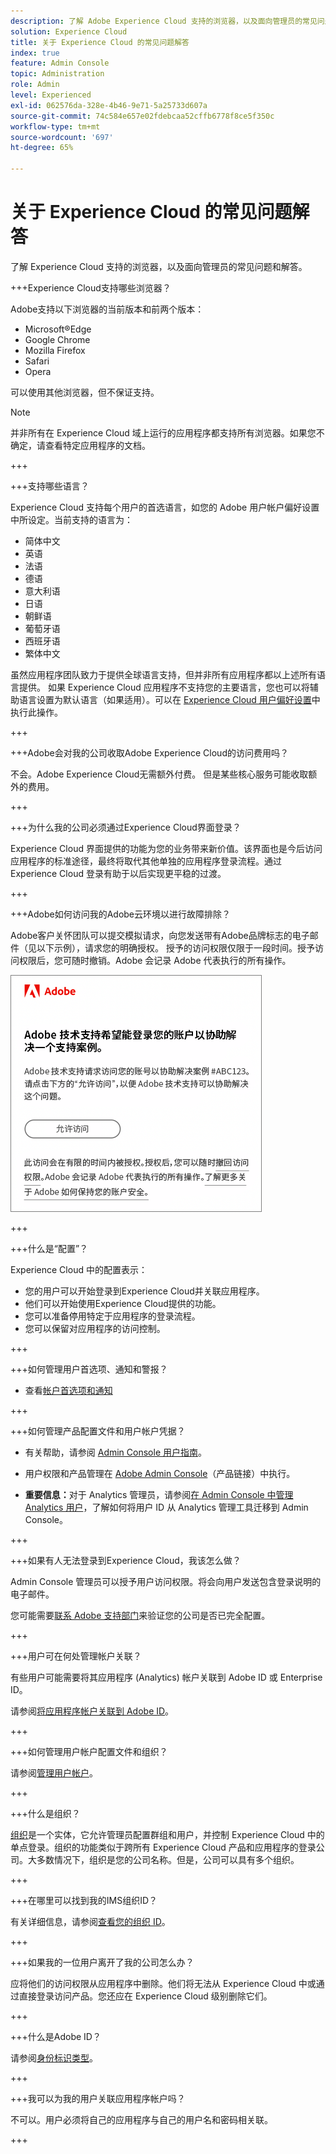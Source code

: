 ```yaml
---
description: 了解 Adobe Experience Cloud 支持的浏览器，以及面向管理员的常见问题解答。
solution: Experience Cloud
title: 关于 Experience Cloud 的常见问题解答
index: true
feature: Admin Console
topic: Administration
role: Admin
level: Experienced
exl-id: 062576da-328e-4b46-9e71-5a25733d607a
source-git-commit: 74c584e657e02fdebcaa52cffb6778f8ce5f350c
workflow-type: tm+mt
source-wordcount: '697'
ht-degree: 65%

---
```


# 关于 Experience Cloud 的常见问题解答

了解 Experience Cloud 支持的浏览器，以及面向管理员的常见问题和解答。

+++Experience Cloud支持哪些浏览器？

Adobe支持以下浏览器的当前版本和前两个版本：

* Microsoft®Edge
* Google Chrome
* Mozilla Firefox
* Safari
* Opera

可以使用其他浏览器，但不保证支持。

>[!NOTE]
>
>并非所有在 Experience Cloud 域上运行的应用程序都支持所有浏览器。如果您不确定，请查看特定应用程序的文档。

+++

+++支持哪些语言？

Experience Cloud 支持每个用户的首选语言，如您的 Adobe 用户帐户偏好设置中所设定。当前支持的语言为：

* 简体中文
* 英语
* 法语
* 德语
* 意大利语
* 日语
* 朝鲜语
* 葡萄牙语
* 西班牙语
* 繁体中文

虽然应用程序团队致力于提供全球语言支持，但并非所有应用程序都以上述所有语言提供。 如果 Experience Cloud 应用程序不支持您的主要语言，您也可以将辅助语言设置为默认语言（如果适用）。可以在 [Experience Cloud 用户偏好设置](https://experience.adobe.com/preferences)中执行此操作。

+++

+++Adobe会对我的公司收取Adobe Experience Cloud的访问费用吗？

不会。Adobe Experience Cloud无需额外付费。 但是某些核心服务可能收取额外的费用。

+++

+++为什么我的公司必须通过Experience Cloud界面登录？

Experience Cloud 界面提供的功能为您的业务带来新价值。该界面也是今后访问应用程序的标准途径，最终将取代其他单独的应用程序登录流程。通过 Experience Cloud 登录有助于以后实现更平稳的过渡。

+++

+++Adobe如何访问我的Adobe云环境以进行故障排除？

Adobe客户关怀团队可以提交模拟请求，向您发送带有Adobe品牌标志的电子邮件（见以下示例），请求您的明确授权。 授予的访问权限仅限于一段时间。授予访问权限后，您可随时撤销。Adobe 会记录 Adobe 代表执行的所有操作。

![Adobe 支持案列](../assets/support-email.png)

+++

+++什么是“配置”？

Experience Cloud 中的配置表示：

* 您的用户可以开始登录到Experience Cloud并关联应用程序。
* 他们可以开始使用Experience Cloud提供的功能。
* 您可以准备停用特定于应用程序的登录流程。
* 您可以保留对应用程序的访问控制。

+++

+++如何管理用户首选项、通知和警报？

* 查看[帐户首选项和通知](/help/interface/features/account-preferences.md)

+++

+++如何管理产品配置文件和用户帐户凭据？

* 有关帮助，请参阅 [Admin Console 用户指南](https://helpx.adobe.com/cn/enterprise/admin-guide.html)。

* 用户权限和产品管理在 [Adobe Admin Console](https://adminconsole.adobe.com/enterprise)（产品链接）中执行。

* **重要信息：**&#x200B;对于 Analytics 管理员，请参阅[在 Admin Console 中管理 Analytics 用户](https://experienceleague.adobe.com/docs/analytics/admin/user-product-management/migrate-users/c-migration-tool.html?lang=zh-Hans)，了解如何将用户 ID 从 Analytics 管理工具迁移到 Admin Console。

+++

+++如果有人无法登录到Experience Cloud，我该怎么做？

Admin Console 管理员可以授予用户访问权限。将会向用户发送包含登录说明的电子邮件。

您可能需要[联系 Adobe 支持部门](https://experienceleague.adobe.com/zh-hans?support-solution=General#support)来验证您的公司是否已完全配置。

+++

+++用户可在何处管理帐户关联？

有些用户可能需要将其应用程序 (Analytics) 帐户关联到 Adobe ID 或 Enterprise ID。

请参阅[将应用程序帐户关联到 Adobe ID](../administration/organizations.md)。

+++

+++如何管理用户帐户配置文件和组织？

请参阅[管理用户帐户](../administration/organizations.md)。

+++

+++什么是组织？

[组织](../administration/organizations.md)是一个实体，它允许管理员配置群组和用户，并控制 Experience Cloud 中的单点登录。组织的功能类似于跨所有 Experience Cloud 产品和应用程序的登录公司。大多数情况下，组织是您的公司名称。但是，公司可以具有多个组织。

+++

+++在哪里可以找到我的IMS组织ID？

有关详细信息，请参阅[查看您的组织 ID](../administration/organizations.md)。

+++

+++如果我的一位用户离开了我的公司怎么办？

应将他们的访问权限从应用程序中删除。他们将无法从 Experience Cloud 中或通过直接登录访问产品。您还应在 Experience Cloud 级别删除它们。

+++

+++什么是Adobe ID？

请参阅[身份标识类型](https://helpx.adobe.com/cn/enterprise/using/identity.html)。

+++

+++我可以为我的用户关联应用程序帐户吗？

不可以。用户必须将自己的应用程序与自己的用户名和密码相关联。

+++
